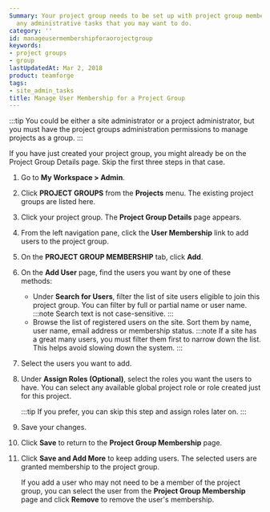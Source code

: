 ```yaml
---
Summary: Your project group needs to be set up with project group members to facilitate
  any administrative tasks that you may want to do.
category: ''
id: manageusermembershipforaorojectgroup
keywords:
- project groups
- group
lastUpdatedAt: Mar 2, 2018
product: teamforge
tags:
- site_admin_tasks
title: Manage User Membership for a Project Group
---
```


:::tip
You could be either a site administrator or a project administrator, but you must have the project groups administration permissions to manage projects as a group.
:::

If you have just created your project group, you might already be on the Project Group Details page. Skip the first three steps in that case.

1. Go to **My Workspace > Admin**.
2. Click **PROJECT GROUPS** from the **Projects** menu.
   The existing project groups are listed here.
3. Click your project group. The **Project Group Details** page appears.
4. From the left navigation pane, click the **User Membership** link to add users to the project group.
5. On the **PROJECT GROUP MEMBERSHIP** tab, click **Add**.
6. On the **Add User** page, find the users you want by one of these methods:
   * Under **Search for Users**, filter the list of site users eligible to join this project group. You can filter by full or partial name or user name.
      :::note
      Search text is not case-sensitive.
      :::
   * Browse the list of registered users on the site. Sort them by name, user name, email address or membership status.
     :::note
     If a site has a great many users, you must filter them first to narrow down the list. This helps avoid slowing down the system.
     :::
7. Select the users you want to add.
8. Under **Assign Roles (Optional)**, select the roles you want the users to have.
   You can select any available global project role or role created just for this project.

   :::tip
   If you prefer, you can skip this step and assign roles later on.
   :::
9. Save your changes.
10. Click **Save** to return to the **Project Group Membership** page.
11. Click **Save and Add More** to keep adding users.
    The selected users are granted membership to the project group.

    If you add a user who may not need to be a member of the project group, you can select the user from the **Project Group Membership** page and click **Remove** to remove the user's membership.

